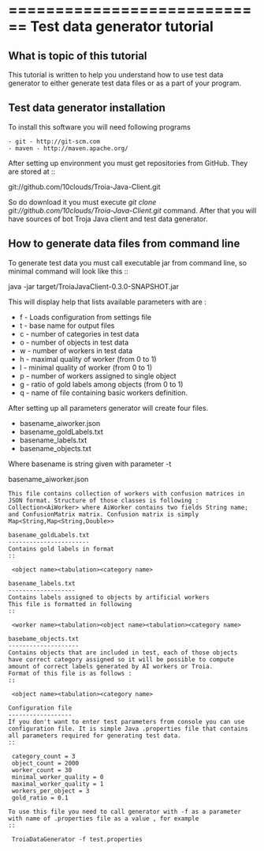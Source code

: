 ============================
Test data generator tutorial
============================
What is topic of this tutorial
------------------------------
This tutorial is written to help you understand how
to use test data generator to either generate test data 
files or as a part of your program.

Test data generator installation
--------------------------------
To install this software you will need following programs 

	- git - http://git-scm.com
	- maven - http://maven.apache.org/

After setting up environment you must get repositories from 
GitHub. They are stored at 
::

 git://github.com/10clouds/Troia-Java-Client.git

So do download it you must execute *git clone git://github.com/10clouds/Troia-Java-Client.git* command.
After that you will have sources of bot Troja Java client and test data generator.


How to generate data files from command line
--------------------------------------------
To generate test data you must call executable jar from command line, so
minimal command will look like this
::

 java -jar target/TroiaJavaClient-0.3.0-SNAPSHOT.jar 

This will display help that lists available parameters with
are :

 - f - Loads configuration from settings file
 - t - base name for output files
 - c - number of categories in test data
 - o - number of objects in test data
 - w - number of workers in test data
 - h - maximal quality of worker (from 0 to 1)
 - l - minimal quality of worker (from 0 to 1)
 - p - number of workers assigned to single object
 - g - ratio of gold labels among objects (from 0 to 1)
 - q -  name of file containing basic workers definition.


After setting up all parameters generator will create four files.

 - basename_aiworker.json
 - basename_goldLabels.txt
 - basename_labels.txt
 - basename_objects.txt

Where basename is string given with parameter -t 

basename_aiworker.json
~~~~~~~~~~~~~~~~~~~~~~
This file contains collection of workers with confusion matrices in
JSON format. Structure of those classes is following :
Collection<AiWorker> where AiWorker contains two fields String name;
and ConfusionMatrix matrix. Confusion matrix is simply Map<String,Map<String,Double>>

basename_goldLabels.txt
-----------------------
Contains gold labels in format 
::

 <object name><tabulation><category name>

basename_labels.txt
-------------------
Contains labels assigned to objects by artificial workers
This file is formatted in following 
::

 <worker name><tabulation><object name><tabulation><category name>

basebame_objects.txt
--------------------
Contains objects that are included in test, each of those objects
have correct category assigned so it will be possible to compute
amount of correct labels generated by AI workers or Troia.
Format of this file is as follows :
::
 
 <object name><tabulation><category name>

Configuration file
------------------
If you don't want to enter test parameters from console you can use
configuration file. It is simple Java .properties file that contains
all parameters required for generating test data. 
::

 category_count = 3
 object_count = 2000
 worker_count = 30
 minimal_worker_quality = 0
 maximal_worker_quality = 1
 workers_per_object = 3
 gold_ratio = 0.1

To use this file you need to call generator with -f as a parameter
with name of .properties file as a value , for example
::
  
 TroiaDataGenerator -f test.properties
